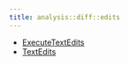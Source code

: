 ```yaml
---
title: analysis::diff::edits
---
```



* [ExecuteTextEdits](../../../../Library/analysis/diff/edits/ExecuteTextEdits.md)
* [TextEdits](../../../../Library/analysis/diff/edits/TextEdits.md)